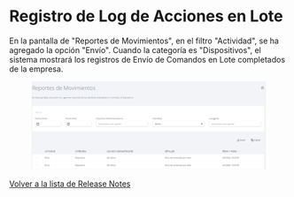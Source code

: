 # Registro de Log de Acciones en Lote

En la pantalla de "Reportes de Movimientos", en el filtro "Actividad", se ha agregado la opción "Envío". Cuando la categoría es "Dispositivos", el sistema mostrará los registros de Envío de Comandos en Lote completados de la empresa.

<figure><img src="../../.gitbook/assets/image (174).png" alt=""><figcaption></figcaption></figure>

[Volver a la lista de Release Notes](./)
